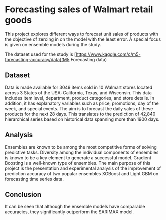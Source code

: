 # Forecasting sales of Walmart retail goods

This project explores different ways to forecast unit sales of products with the objective of zeroing in on the model with the least error. A special focus is given on ensemble models during the study.

The dataset used for the study is [https://www.kaggle.com/c/m5-forecasting-accuracy/data](M5 Forecasting data)

## Dataset

Data is made available for 3049 items sold in 10 Walmart stores located across 3 States of the USA: California, Texas, and Wisconsin. This data includes item level, department, product categories, and store details. In addition, it has explanatory variables such as price, promotions, day of the week, and special events. The aim is to forecast the daily sales of these products for the next 28 days. This translates to the prediction of 42,840 hierarchical series based on historical data spanning more than 1900 days.

## Analysis

Ensembles are known to be among the most competitive forms of solving predictive tasks. Diversity among the individual components of ensembles is known to be a key element to generate a successful model. Gradient Boosting is a well-known type of ensembles. The main purpose of this project is the presentation and experimental analysis of the improvement of prediction accuracy of two popular ensembles XGBoost and Light GBM on forecasting time series data. 

## Conclusion

It can be seen that although the ensemble models have comparable accuracies, they significantly outperform the SARIMAX model. 
